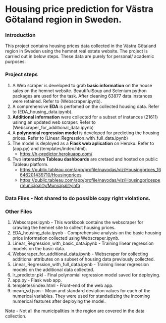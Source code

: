 # Housing price prediction for Västra Götaland region in Sweden.

### Introduction 
This project contains housing prices data collected in the Västra Götaland region in Sweden using the hemnet real estate website. The project is carried out in below steps. These data are purely for personal/ academic purposes.


### Project steps
1. A Web scraper is developed to grab **basic information** on the house sales on the hemnet website. BeautifulSoup and Selenium python packages are used for the task. After cleaning 63877 data instances were retained. Refer to (Webscraper.ipynb).
2. A comprehensive **EDA** is perfomed on the collected housing data. Refer to (EDA_housing_data.ipynb).
3.  **Additional information** were collected for a subset of instances (21611) usinng an updated web scraper. Refer to (Webscraper_for_additional_data.ipynb)
4. A **polynomial regression model** is developed for predicting the housing prices. Refer to (Linear_Regression_with_full_data.ipynb)
5. The model is deployed as a **Flask web aplication** on Heroku. Refer to  (app.py) and (templates/index.html).
    - https://h-predictor.herokuapp.com/
7. Two **interactive Tableau dashboards** are cretaed and hosted on public Tableau platform.
    - https://public.tableau.com/app/profile/navodas/viz/Housingprices_16646201439710/Housingprices
    - https://public.tableau.com/app/profile/navodas/viz/Housingpricespermunicipality/Municipalityinfo


### Data Files - Not shared to do possible copy right violations.

### Other Files
1. Webscraper.ipynb - This workbook contains the webscraper for crawling the hemnet site to collect housing prices.
2. EDA_housing_data.ipynb - Comprehensive analysis on the basic housing price information collected using Webscraper.ipynb. 
3. Linear_Regression_with_basic_data.ipynb - Training linear regression models on the basic data.
4. Webscraper_for_additional_data.ipynb -  Webscraper for collecting additional attributes on a subset of housing data previously collected.
5. Linear_Regression_with_full_data.ipynb - Training linear regression models on the additional data collected. 
6. lr_predictor.pkl - Final polynomial regression model saved for deploying.
7. app.py - Flask web app.
8. templetes/index.html - Front-end of the web app.
9. mean_sd.json - Mean and standard deviation values for each of the numerical variables. They were  used for standadizing the incoming numerical features after deploying the model.



    
Note - Not all the municipalities in the region are covered in the data collection.

